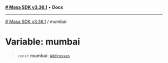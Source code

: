 [**# Masa SDK v3.36.1**](../README.md) • **Docs**

***

[# Masa SDK v3.36.1](../globals.md) / mumbai

# Variable: mumbai

> `const` **mumbai**: [`Addresses`](../interfaces/Addresses.md)
